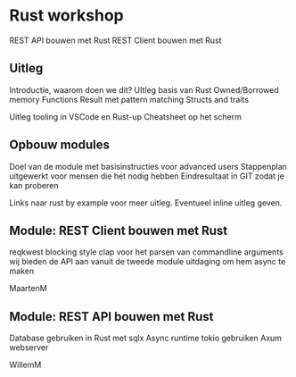 # Rust workshop

REST API bouwen met Rust
REST Client bouwen met Rust

## Uitleg

Introductie, waarom doen we dit?
UItleg basis van Rust
Owned/Borrowed memory
Functions
Result<T> met pattern matching
Structs and traits

Uitleg tooling in VSCode en Rust-up
Cheatsheet op het scherm

## Opbouw modules

Doel van de module met basisinstructies voor advanced users
Stappenplan uitgewerkt voor mensen die het nodig hebben
Eindresultaat in GIT zodat je kan proberen

Links naar rust by example voor meer uitleg.
Eventueel inline uitleg geven.

## Module: REST Client bouwen met Rust

reqkwest blocking style
clap voor het parsen van commandline arguments
wij bieden de API aan vanuit de tweede module
uitdaging om hem async te maken

MaartenM

## Module: REST API bouwen met Rust

Database gebruiken in Rust met sqlx
Async runtime tokio gebruiken
Axum webserver

WillemM
